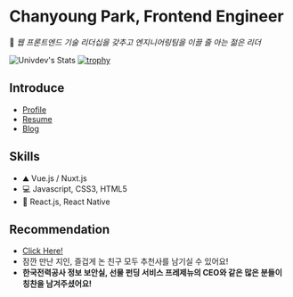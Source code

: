 # Chanyoung Park, Frontend Engineer

🎈 *웹 프론트엔드 기술 리더십을 갖추고 엔지니어링팀을 이끌 줄 아는 젊은 리더*

![Univdev's Stats](https://github-readme-stats.vercel.app/api?username=univdev)
[![trophy](https://github-profile-trophy.vercel.app/?username=univdev)](https://github.com/ryo-ma/github-profile-trophy)
## Introduce
- [Profile][Profile]
- [Resume][Resume]
- [Blog][Blog]
## Skills
- ⛰️ Vue.js / Nuxt.js
- 💻 Javascript, CSS3, HTML5
- 📱 React.js, React Native
## Recommendation
- [Click Here!](https://best.univdev.page)
- 잠깐 만난 지인, 즐겁게 논 친구 모두 추천사를 남기실 수 있어요!
- **한국전력공사 정보 보안실, 선물 펀딩 서비스 프레제뉴의 CEO와 같은 많은 분들이 칭찬을 남겨주셨어요!**

[Profile]: https://resume.univdev.page
[Resume]: https://univdev.notion.site
[Blog]: https://univdev.page
